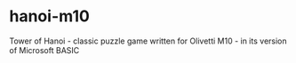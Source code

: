 # hanoi-m10
Tower of Hanoi - classic puzzle game written for Olivetti M10 - in its version of Microsoft BASIC
